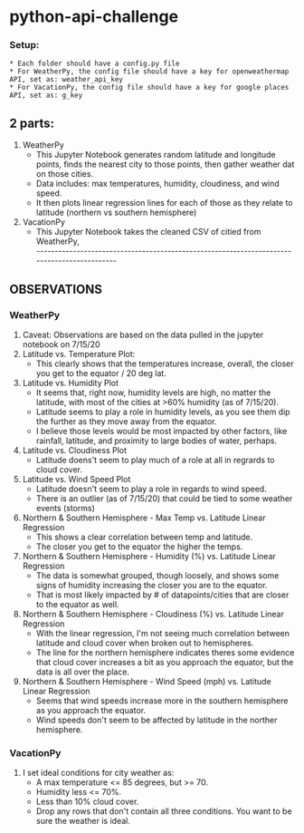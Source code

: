 # python-api-challenge

### Setup:
    * Each folder should have a config.py file
    * For WeatherPy, the config file should have a key for openweathermap API, set as: weather_api_key
    * For VacationPy, the config file should have a key for google places API, set as: g_key
## 2 parts:
1. WeatherPy
    * This Jupyter Notebook generates random latitude and longitude points, finds the nearest city to those points, then gather weather dat on those cities.
    * Data includes: max temperatures, humidity, cloudiness, and wind speed.
    * It then plots linear regression lines for each of those as they relate to latitude (northern vs southern hemisphere)
1. VacationPy
    * This Jupyter Notebook takes the cleaned CSV of citied from WeatherPy, 
<br>--------------------------------------------------------------------------------------------

## OBSERVATIONS

### WeatherPy
1. Caveat: Observations are based on the data pulled in the jupyter notebook on 7/15/20
1. Latitude vs. Temperature Plot:
    * This clearly shows that the temperatures increase, overall, the closer you get to the equator / 20 deg lat.
1. Latitude vs. Humidity Plot
    * It seems that, right now, humidity levels are high, no matter the latitude, with most of the cities at >60% humidity (as of 7/15/20).
    * Latitude seems to play a role in humidity levels, as you see them dip the further as they move away from the equator.
    * I believe those levels would be most impacted by other factors, like rainfall, latitude, and proximity to large bodies of water, perhaps.
1. Latitude vs. Cloudiness Plot
    * Latitude doens't seem to play much of a role at all in regrards to cloud cover.
1. Latitude vs. Wind Speed Plot
    * Latitude doesn't seem to play a role in regards to wind speed.
    * There is an outlier (as of 7/15/20) that could be tied to some weather events (storms)
1. Northern & Southern Hemisphere - Max Temp vs. Latitude Linear Regression
    * This shows a clear correlation between temp and latitude.
    * The closer you get to the equator the higher the temps.
1. Northern & Southern Hemisphere - Humidity (%) vs. Latitude Linear Regression
    * The data is somewhat grouped, though loosely, and shows some signs of humidity increasing the closer you are to the equator.
    * That is most likely impacted by # of datapoints/cities that are closer to the equator as well.
1. Northern & Southern Hemisphere - Cloudiness (%) vs. Latitude Linear Regression
    * With the linear regression, I'm not seeing much correlation between latitude and cloud cover when broken out to hemispheres.
    * The line for the northern hemisphere indicates theres some evidence that cloud cover increases a bit as you approach the equator, but the data is all over the place.
1. Northern & Southern Hemisphere - Wind Speed (mph) vs. Latitude Linear Regression
    * Seems that wind speeds increase more in the southern hemisphere as you approach the equator.
    * Wind speeds don't seem to be affected by latitude in the norther hemisphere.

### VacationPy
1. I set ideal conditions for city weather as:
    * A max temperature <= 85 degrees, but >= 70.
    * Humidity less <= 70%.
    * Less than 10% cloud cover.
    * Drop any rows that don't contain all three conditions. You want to be sure the weather is ideal.